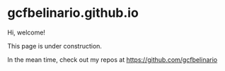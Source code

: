 # gcfbelinario.github.io

Hi, welcome!

This page is under construction.

In the mean time, check out my repos at https://github.com/gcfbelinario 
